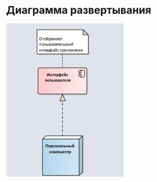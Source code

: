 # Диаграмма развертывания

![Диаграмма развертывания](https://github.com/Klimets/BadGAI/blob/master/Documents/Diagrams/Deployment/Deployment.jpg)
